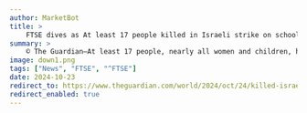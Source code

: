 ```yaml
---
author: MarketBot
title: >
    FTSE dives as At least 17 people killed in Israeli strike on school turned shelter in Nuseirat
summary: >
    © The Guardian—At least 17 people, nearly all women and children, have been killed in Israeli bombing of a school turned shelter in the Nuseirat refugee camp in the central Gaza Strip, medics in the territory have said.
image: down1.png
tags: ["News", "FTSE", "^FTSE"]
date: 2024-10-23
redirect_to: https://www.theguardian.com/world/2024/oct/24/killed-israeli-strike-nuseirat-camp-central-gaza-strip
redirect_enabled: true
---
```

